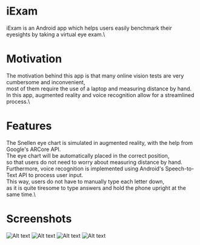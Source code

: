 # iExam
iExam is an Android app which helps users easily benchmark their eyesights by taking a virtual eye exam.\

# Motivation
The motivation behind this app is that many online vision tests are very cumbersome and inconvenient,\
most of them require the use of a laptop and measuring distance by hand.\
In this app, augmented reality and voice recognition allow for a streamlined process.\

# Features
The Snellen eye chart is simulated in augmented reality, with the help from Google's ARCore API.\
The eye chart will be automatically placed in the correct position,\
so that users do not need to worry about measuring distance by hand.\
Furthermore, voice recognition is implemented using Android's Speech-to-Text API to process user input.\
This way, users do not have to manually type each letter down,\
as it is quite tiresome to type answers and hold the phone upright at the same time.\

# Screenshots
![Alt text](/../master/screenshots/1.jpg)
![Alt text](/../master/screenshots/2.jpg)
![Alt text](/../master/screenshots/3.jpg)
![Alt text](/../master/screenshots/4.jpg)
